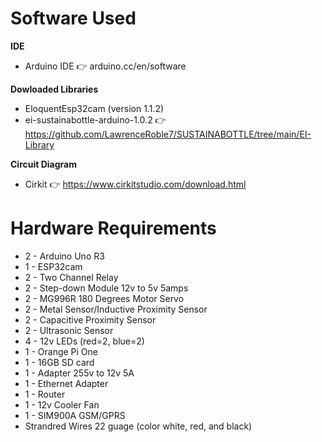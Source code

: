 # Software Used
**IDE**
  - Arduino IDE 👉 arduino.cc/en/software

**Dowloaded Libraries**
  - EloquentEsp32cam (version 1.1.2)
  - ei-sustainabottle-arduino-1.0.2 👉 https://github.com/LawrenceRoble7/SUSTAINABOTTLE/tree/main/EI-Library
    
**Circuit Diagram**
  - Cirkit 👉 https://www.cirkitstudio.com/download.html
    
# Hardware Requirements
- 2 - Arduino Uno R3
- 1 - ESP32cam
- 2 - Two Channel Relay
- 2 - Step-down Module 12v to 5v 5amps
- 2 - MG996R 180 Degrees Motor Servo
- 2 - Metal Sensor/Inductive Proximity Sensor
- 2 - Capacitive Proximity Sensor
- 2 - Ultrasonic Sensor
- 4 - 12v LEDs (red=2, blue=2)
- 1 - Orange Pi One
- 1 - 16GB SD card
- 1 - Adapter 255v to 12v 5A
- 1 - Ethernet Adapter
- 1 - Router
- 1 - 12v Cooler Fan
- 1 - SIM900A GSM/GPRS
- Strandred Wires 22 guage (color white, red, and black)
